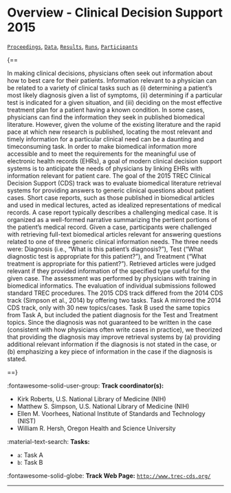 # Overview - Clinical Decision Support 2015

[`Proceedings`](./proceedings.md), [`Data`](./data.md), [`Results`](./results.md), [`Runs`](./runs.md), [`Participants`](./participants.md)

{==

In making clinical decisions, physicians often seek out information about how to best care for their patients. Information relevant to a physician can be related to a variety of clinical tasks such as (i) determining a patient’s most likely diagnosis given a list of symptoms, (ii) determining if a particular test is indicated for a given situation, and (iii) deciding on the most effective treatment plan for a patient having a known condition. In some cases, physicians can find the information they seek in published biomedical literature. However, given the volume of the existing literature and the rapid pace at which new research is published, locating the most relevant and timely information for a particular clinical need can be a daunting and timeconsuming task. In order to make biomedical information more accessible and to meet the requirements for the meaningful use of electronic health records (EHRs), a goal of modern clinical decision support systems is to anticipate the needs of physicians by linking EHRs with information relevant for patient care. The goal of the 2015 TREC Clinical Decision Support (CDS) track was to evaluate biomedical literature retrieval systems for providing answers to generic clinical questions about patient cases. Short case reports, such as those published in biomedical articles and used in medical lectures, acted as idealized representations of medical records. A case report typically describes a challenging medical case. It is organized as a well-formed narrative summarizing the pertient portions of the patient’s medical record. Given a case, participants were challenged with retrieving full-text biomedical articles relevant for answering questions related to one of three generic clinical information needs. The three needs were: Diagnosis (i.e., “What is this patient’s diagnosis?”), Test (“What diagnostic test is appropriate for this patient?”), and Treatment (“What treatment is appropriate for this patient?”). Retrieved articles were judged relevant if they provided information of the specified type useful for the given case. The assessment was performed by physicians with training in biomedical informatics. The evaluation of individual submissions followed standard TREC procedures. The 2015 CDS track differed from the 2014 CDS track (Simpson et al., 2014) by offering two tasks. Task A mirrored the 2014 CDS track, only with 30 new topics/cases. Task B used the same topics from Task A, but included the patient diagnosis for the Test and Treatment topics. Since the diagnosis was not guaranteed to be written in the case (consistent with how physicians often write cases in practice), we theorized that providing the diagnosis may improve retrieval systems by (a) providing additional relevant information if the diagnosis is not stated in the case, or (b) emphasizing a key piece of information in the case if the diagnosis is stated.

==}

:fontawesome-solid-user-group: **Track coordinator(s):**

- Kirk Roberts, U.S. National Library of Medicine (NIH) 
- Matthew S. Simpson, U.S. National Library of Medicine (NIH) 
- Ellen M. Voorhees, National Institute of Standards and Technology (NIST) 
- William R. Hersh, Oregon Health and Science University 

:material-text-search: **Tasks:**

- `a`: Task A 
- `b`: Task B 

:fontawesome-solid-globe: **Track Web Page:** [`http://www.trec-cds.org/`](http://www.trec-cds.org/) 

---

